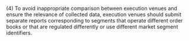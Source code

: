 (4) To avoid inappropriate comparison between execution venues and ensure the relevance of collected data, execution venues should submit separate reports corresponding to segments that operate different order books or that are regulated differently or use different market segment identifiers.